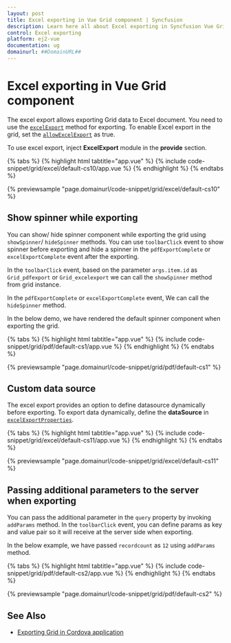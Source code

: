 ```yaml
---
layout: post
title: Excel exporting in Vue Grid component | Syncfusion
description: Learn here all about Excel exporting in Syncfusion Vue Grid component of Syncfusion Essential JS 2 and more.
control: Excel exporting 
platform: ej2-vue
documentation: ug
domainurl: ##DomainURL##
---
```


# Excel exporting in Vue Grid component

The excel export allows exporting Grid data to Excel document. You need to use the
 [`excelExport`](https://ej2.syncfusion.com/vue/documentation/api/grid/#excelexport) method for exporting. To enable Excel export in the grid, set the [`allowExcelExport`](https://ej2.syncfusion.com/vue/documentation/api/grid/#allowexcelexport) as true.

To use excel export, inject **ExcelExport** module in the **provide** section.

{% tabs %}
{% highlight html tabtitle="app.vue" %}
{% include code-snippet/grid/excel/default-cs10/app.vue %}
{% endhighlight %}
{% endtabs %}
        
{% previewsample "page.domainurl/code-snippet/grid/excel/default-cs10" %}

## Show spinner while exporting

You can show/ hide spinner component while exporting the grid using `showSpinner`/ `hideSpinner` methods. You can use `toolbarClick` event to show spinner before exporting and hide a spinner in the `pdfExportComplete` or `excelExportComplete` event after the exporting.

In the `toolbarClick` event, based on the parameter `args.item.id` as `Grid_pdfexport` or `Grid_excelexport` we can call the `showSpinner` method from grid instance.

In the `pdfExportComplete` or `excelExportComplete` event, We can call the `hideSpinner` method.

In the below demo, we have rendered the default spinner component when exporting the grid.

{% tabs %}
{% highlight html tabtitle="app.vue" %}
{% include code-snippet/grid/pdf/default-cs1/app.vue %}
{% endhighlight %}
{% endtabs %}
        
{% previewsample "page.domainurl/code-snippet/grid/pdf/default-cs1" %}

## Custom data source

The excel export provides an option to define datasource dynamically before exporting. To export data dynamically, define the **dataSource** in [`excelExportProperties`](https://ej2.syncfusion.com/vue/documentation/api/grid/excelExportProperties).

{% tabs %}
{% highlight html tabtitle="app.vue" %}
{% include code-snippet/grid/excel/default-cs11/app.vue %}
{% endhighlight %}
{% endtabs %}
        
{% previewsample "page.domainurl/code-snippet/grid/excel/default-cs11" %}

## Passing additional parameters to the server when exporting

You can pass the additional parameter in the `query` property by invoking `addParams` method. In the `toolbarClick` event, you can define params as key and value pair so it will receive at the server side when exporting.

In the below example, we have passed `recordcount` as `12` using `addParams` method.

{% tabs %}
{% highlight html tabtitle="app.vue" %}
{% include code-snippet/grid/pdf/default-cs2/app.vue %}
{% endhighlight %}
{% endtabs %}
        
{% previewsample "page.domainurl/code-snippet/grid/pdf/default-cs2" %}

## See Also

* [Exporting Grid in Cordova application](../how-to/exporting-grid-in-cordova-application)